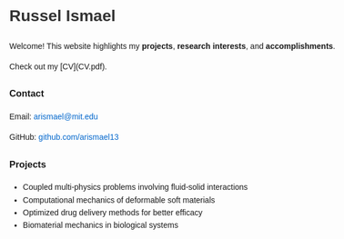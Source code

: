 <!DOCTYPE html>
<html>
<head>
  <meta charset="UTF-8">
  <title>Index</title>
  <style>
    body {
      font-family: Arial, sans-serif;
      max-width: 700px;
      margin: 50px auto;
      line-height: 1.6;
    }
    h1, h2 {
      color: #333;
    }
    a {
      color: #0066cc;
      text-decoration: none;
    }
    a:hover {
      text-decoration: underline;
    }
  </style>
</head>
<body>
  <h1>Russel Ismael</h1>
  
  <p>Welcome! This website highlights my <strong>projects</strong>, <strong>research interests</strong>, and <strong>accomplishments</strong>.</p>
Check out my [CV](CV.pdf).

  <h3>Contact</h3>
  <p>Email: <a href="mailto:arismael@mit.edu">arismael@mit.edu</a></p>
  <p>GitHub: <a href="https://github.com/arismael13">github.com/arismael13</a></p>
</body>
</html>
  
  <h3>Projects</h3>
  <ul>
    <li>Coupled multi-physics problems involving fluid-solid interactions</li> 
    <li>Computational mechanics of deformable soft materials</li>
    <li>Optimized drug delivery methods for better efficacy</li>
    <li>Biomaterial mechanics in biological systems</li>
  </ul>
